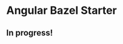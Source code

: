 # Angular Bazel Starter

## In progress!

<!--
// TODO update zone.js to latest version https://github.com/bazelbuild/rules_nodejs/issues/2212
// TODO unit tests
// TODO integration tests
// TODO ts_dev_server with socketio
// TODO deploy to kubernetes
-->
